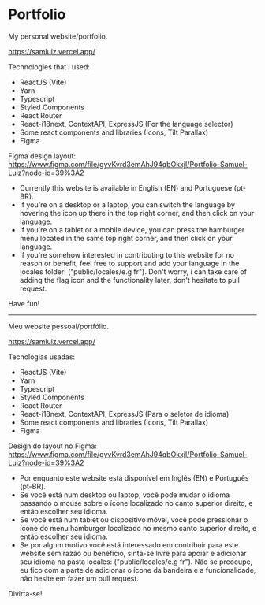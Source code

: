 # Portfolio
My personal website/portfolio.

https://samluiz.vercel.app/

Technologies that i used:

- ReactJS (Vite)
- Yarn
- Typescript
- Styled Components
- React Router
- React-i18next, ContextAPI, ExpressJS (For the language selector)
- Some react components and libraries (Icons, Tilt Parallax) 
- Figma

Figma design layout: https://www.figma.com/file/gyvKvrd3emAhJ94qbOkxjI/Portfolio-Samuel-Luiz?node-id=39%3A2

- Currently this website is available in English (EN) and Portuguese (pt-BR).
- If you're on a desktop or a laptop, you can switch the language by hovering the icon up there in the top right corner, and then click on your language.
- If you're on a tablet or a mobile device, you can press the hamburger menu located in the same top right corner, and then click on your language.
- If you're somehow interested in contributing to this website for no reason or benefit, 
feel free to support and add your language in the locales folder: ("public/locales/e.g fr").
Don't worry, i can take care of adding the flag icon and the functionality later, don't hesitate to pull request.

Have fun!

-------------------------------------------------------------------------------------------------------------------

Meu website pessoal/portfólio.

https://samluiz.vercel.app/

Tecnologias usadas:

- ReactJS (Vite)
- Yarn
- Typescript
- Styled Components
- React Router
- React-i18next, ContextAPI, ExpressJS (Para o seletor de idioma)
- Some react components and libraries (Icons, Tilt Parallax) 
- Figma

Design do layout no Figma: https://www.figma.com/file/gyvKvrd3emAhJ94qbOkxjI/Portfolio-Samuel-Luiz?node-id=39%3A2

- Por enquanto este website está disponível em Inglês (EN) e Português (pt-BR).
- Se você está num desktop ou laptop, você pode mudar o idioma passando o mouse sobre o ícone localizado no canto superior direito, e então escolher seu idioma.
- Se você está num tablet ou dispositivo móvel, você pode pressionar o ícone do menu hamburger localizado no mesmo canto superior direito, e então escolher seu idioma.
- Se por algum motivo você está interessado em contribuir para este website sem razão ou benefício,
sinta-se livre para apoiar e adicionar seu idioma na pasta locales: ("public/locales/e.g fr").
Não se preocupe, eu fico com a parte de adicionar o ícone da bandeira e a funcionalidade, não hesite em fazer um pull request.

Divirta-se!
